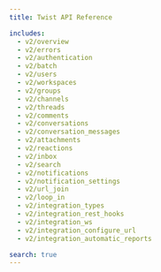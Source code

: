 ```yaml
---
title: Twist API Reference

includes:
  - v2/overview
  - v2/errors
  - v2/authentication
  - v2/batch
  - v2/users
  - v2/workspaces
  - v2/groups
  - v2/channels
  - v2/threads
  - v2/comments
  - v2/conversations
  - v2/conversation_messages
  - v2/attachments
  - v2/reactions
  - v2/inbox
  - v2/search
  - v2/notifications
  - v2/notification_settings
  - v2/url_join
  - v2/loop_in
  - v2/integration_types
  - v2/integration_rest_hooks
  - v2/integration_ws
  - v2/integration_configure_url
  - v2/integration_automatic_reports

search: true
---
```


<!--

The MIT License (MIT)

Copyright (c) 2016-2017 Doist

Permission is hereby granted, free of charge, to any person obtaining a copy
of this software and associated documentation files (the "Software"), to deal
in the Software without restriction, including without limitation the rights
to use, copy, modify, merge, publish, distribute, sublicense, and/or sell
copies of the Software, and to permit persons to whom the Software is
furnished to do so, subject to the following conditions:

The above copyright notice and this permission notice shall be included in all
copies or substantial portions of the Software.

THE SOFTWARE IS PROVIDED "AS IS", WITHOUT WARRANTY OF ANY KIND, EXPRESS OR
IMPLIED, INCLUDING BUT NOT LIMITED TO THE WARRANTIES OF MERCHANTABILITY,
FITNESS FOR A PARTICULAR PURPOSE AND NONINFRINGEMENT. IN NO EVENT SHALL THE
AUTHORS OR COPYRIGHT HOLDERS BE LIABLE FOR ANY CLAIM, DAMAGES OR OTHER
LIABILITY, WHETHER IN AN ACTION OF CONTRACT, TORT OR OTHERWISE, ARISING FROM,
OUT OF OR IN CONNECTION WITH THE SOFTWARE OR THE USE OR OTHER DEALINGS IN THE
SOFTWARE.
-->
